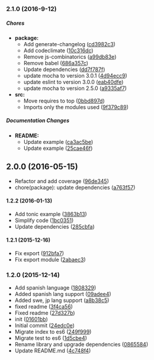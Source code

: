 ### 2.1.0 (2016-9-12)

##### Chores

* **package:**
  * Add generate-changelog ([cd3982c3](https://github.com/lgaticaq/diceware-generator/commit/cd3982c32a324b71b3956bc6a76207abc0d73b49))
  * Add codeclimate ([10c316dc](https://github.com/lgaticaq/diceware-generator/commit/10c316dc37e1abdfefba3e94c2ea251aed0efabc))
  * Remove js-combinatorics ([a99db83e](https://github.com/lgaticaq/diceware-generator/commit/a99db83e0f2acd5859b5609fcbbbadea10a083d9))
  * Remove babel ([686a357c](https://github.com/lgaticaq/diceware-generator/commit/686a357c37cb6769d2e0dd225bebca1938f978b5))
  * Update dependencies ([dd7f787f](https://github.com/lgaticaq/diceware-generator/commit/dd7f787fb40ef0f5f69c792b71e2d7d56cc20342))
  * update mocha to version 3.0.1 ([4d94ecc9](https://github.com/lgaticaq/diceware-generator/commit/4d94ecc9b0229f06511c42e0208bda5c796983c9))
  * update eslint to version 3.0.0 ([eab40dfe](https://github.com/lgaticaq/diceware-generator/commit/eab40dfe2345c441a44cdbcc4c8b29a844865d71))
  * update mocha to version 2.5.0 ([a9335af7](https://github.com/lgaticaq/diceware-generator/commit/a9335af7b1de01849f847d48b60bfd495994d7cc))
* **src:**
  * Move requires to top ([0bbd897d](https://github.com/lgaticaq/diceware-generator/commit/0bbd897d998f40d6370e3bb941999fbe2ddb549f))
  * Imports only the modules used ([9f379c89](https://github.com/lgaticaq/diceware-generator/commit/9f379c896fa913d00eb373868d9721c229c3b0ba))

##### Documentation Changes

* **README:**
  * Update example ([ca3ac5be](https://github.com/lgaticaq/diceware-generator/commit/ca3ac5be662b0ffe4cbe51f6b636d8a3a4cab0bc))
  * Update example ([25cae46f](https://github.com/lgaticaq/diceware-generator/commit/25cae46f6a4530248067a53ac64af6c14d90d98c))

## 2.0.0 (2016-05-15)

* Refactor and add coverage ([96de345](https://github.com/lgaticaq/diceware-generator/commit/96de345))
* chore(package): update dependencies ([a763f57](https://github.com/lgaticaq/diceware-generator/commit/a763f57))

#### 1.2.2 (2016-01-13)

* Add tonic example ([3863b13](https://github.com/lgaticaq/diceware-generator/commit/3863b13))
* Simplify code ([1bc0351](https://github.com/lgaticaq/diceware-generator/commit/1bc0351))
* Update dependencies ([285cbfa](https://github.com/lgaticaq/diceware-generator/commit/285cbfa))

#### 1.2.1 (2015-12-16)

* Fix export ([912bfa7](https://github.com/lgaticaq/diceware-generator/commit/912bfa7))
* Fix export module ([2abaec3](https://github.com/lgaticaq/diceware-generator/commit/2abaec3))

### 1.2.0 (2015-12-14)

* Add spanish language ([1808329](https://github.com/lgaticaq/diceware-generator/commit/1808329))
* Added spanish lang support ([09adee4](https://github.com/lgaticaq/diceware-generator/commit/09adee4))
* Added swe, jp lang support ([a8b38c5](https://github.com/lgaticaq/diceware-generator/commit/a8b38c5))
* fixed readme ([3f4ca56](https://github.com/lgaticaq/diceware-generator/commit/3f4ca56))
* Fixed readme ([27d327b](https://github.com/lgaticaq/diceware-generator/commit/27d327b))
* init ([01601bb](https://github.com/lgaticaq/diceware-generator/commit/01601bb))
* Initial commit ([24edc0e](https://github.com/lgaticaq/diceware-generator/commit/24edc0e))
* Migrate index to es6 ([249f999](https://github.com/lgaticaq/diceware-generator/commit/249f999))
* Migrate test to es6 ([1d5cbe4](https://github.com/lgaticaq/diceware-generator/commit/1d5cbe4))
* Rename library and upgrade dependencies ([0865584](https://github.com/lgaticaq/diceware-generator/commit/0865584))
* Update README.md ([4c748f4](https://github.com/lgaticaq/diceware-generator/commit/4c748f4))
